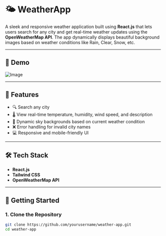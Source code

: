# 🌤️ WeatherApp

A sleek and responsive weather application built using **React.js** that lets users search for any city and get real-time weather updates using the **OpenWeatherMap API**. The app dynamically displays beautiful background images based on weather conditions like Rain, Clear, Snow, etc.

---

## 📸 Demo

![Image](https://github.com/user-attachments/assets/37346410-2b5f-44eb-ba2f-5f198e5c5a73)
<!-- Replace with real screenshot or GIF -->

---

## 🚀 Features

- 🔍 Search any city
- 🌡️ View real-time temperature, humidity, wind speed, and description
- 🎨 Dynamic sky backgrounds based on current weather condition
- ❌ Error handling for invalid city names
- 💻 Responsive and mobile-friendly UI

---

## 🛠️ Tech Stack

- **React.js**
- **Tailwind CSS**
- **OpenWeatherMap API**

---

## 🔧 Getting Started

### 1. Clone the Repository

```bash
git clone https://github.com/yourusername/weather-app.git
cd weather-app
